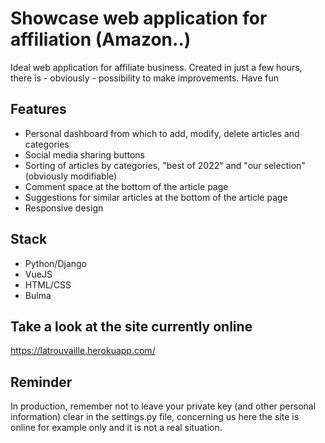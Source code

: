 # Showcase web application for affiliation (Amazon..)
Ideal web application for affiliate business. Created in just a few hours, there is - obviously - possibility to make improvements. Have fun

## Features 
- Personal dashboard from which to add, modify, delete articles and categories
- Social media sharing buttons
- Sorting of articles by categories, "best of 2022" and "our selection" (obviously modifiable)
- Comment space at the bottom of the article page
- Suggestions for similar articles at the bottom of the article page
- Responsive design

## Stack
- Python/Django
- VueJS
- HTML/CSS
- Bulma

## Take a look at the site currently online
https://latrouvaille.herokuapp.com/

## Reminder
In production, remember not to leave your private key (and other personal information) clear in the settings.py file, concerning us here the site is online for example only and it is not a real situation.
